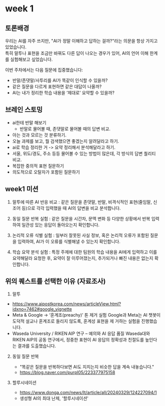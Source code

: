 # week 1

## 토론배경

우리는 AI를 자주 쓰지만, "AI가 정말 이해하고 답하는 걸까?"라는 의문을 항상 가지고 있었습니다.  
특히 말투나 표현을 조금만 바꿔도 다른 답이 나오는 경우가 있어, AI의 언어 이해 한계를 실험해보고 싶었습니다.

이번 주차에서는 다음 질문에 집중했습니다:

- 반말/존댓말/사투리를 AI가 똑같이 인식할 수 있을까?
- 같은 질문을 다르게 표현하면 같은 대답이 나올까?
- AI는 내가 정리한 학습 내용을 ‘제대로’ 요약할 수 있을까?

## 브레인 스토밍

- ai한테 반말 해보기
  - 반말로 물어볼 때, 존댓말로 물어볼 때의 답변 비교.
- 아는 것과 모르는 것 분류하기.
- 오늘 과제를 보고, 뭘 검색했으면 좋겠는지 알려달라고 하기.
- ai로 학습 정리한 거 -> 요약 정리해서 분석해달라고 하기.
- 서울, 위도/경도, 주소 등등 물어볼 수 있는 방법이 많은데, 각 방식의 답변 퀄리티 비교.
- 복잡한 중의적 표현 질문하기
- 의도적으로 오탈자가 포함된 질문하기

## week1 미션

1. 말투에 따른 AI 반응 비교
   : 같은 질문을 존댓말, 반말, 비격식적인 표현(줄임말, 신조어 등)으로 각각 입력했을 때 AI의 답변을 비교 분석합니다.
   
2. 동일 질문 반복 실험
   : 같은 질문을 시간차, 문맥 변화 등 다양한 상황에서 반복 입력하여 일관성 있는 응답이 돌아오는지 확인합니다.
   
3. 논리적 오류 식별 실험
   : 일부러 잘못된 사실 정보, 혹은 논리적 오류가 포함된 질문을 입력하여, AI가 이 오류를 식별해낼 수 있는지 확인합니다.
   
4. 학습 요약 분석 실험
   : 특정 주제에 대한 팀원의 학습 내용을 AI에게 입력하고 이를 요약해달라 요청한 후, 요약이 잘 이루어졌는지, 추가되거나 빠진 내용은 없는지 확인합니다.


## 위의 퀘스트를 선택한 이유 (자료조사)

1. 말투
  - https://www.aipostkorea.com/news/articleView.html?idxno=7462#google_vignette
  - Meta & Google → ‘훈계조(preachy)’ 톤 제거 실험
     Google과 Meta는 AI 챗봇이 도덕적 설교나 훈계조로 들리지 않도록, 훈계성 표현을 제
     거하는 실험을 진행했습니다.
  - Waseda University / RIKEN AIP 연구 – 예의와 AI 응답 품질
   Waseda대와 RIKEN AIP의 공동 연구에서, 정중한 표현이 AI 응답의 정확성과 친절도를 높인다는 결과를 도출했습니다.

2. 동일 질문 반복
   - "똑같은 질문을 반복하다보면 AI도 지치는지 비슷한 답을 계속 내놓습니다."
   - https://blog.naver.com/purpl05/223377975158

3. 할루시네이션
   - https://www.donga.com/news/It/article/all/20240329/124227094/1
   - 생성형 AI의 최대 난제, '할루시네이션'
